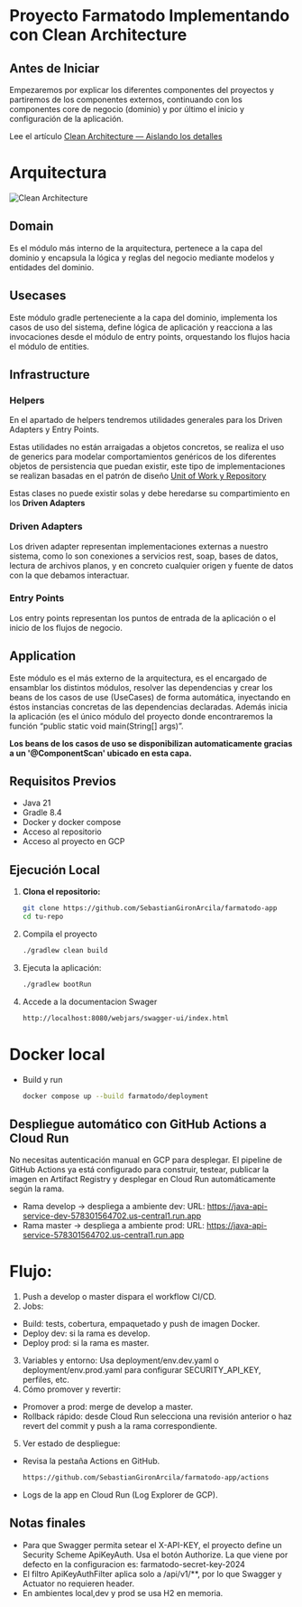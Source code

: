 # Proyecto Farmatodo Implementando con Clean Architecture

## Antes de Iniciar

Empezaremos por explicar los diferentes componentes del proyectos y partiremos de los componentes externos, continuando con los componentes core de negocio (dominio) y por último el inicio y configuración de la aplicación.

Lee el artículo [Clean Architecture — Aislando los detalles](https://medium.com/bancolombia-tech/clean-architecture-aislando-los-detalles-4f9530f35d7a)

# Arquitectura

![Clean Architecture](https://miro.medium.com/max/1400/1*ZdlHz8B0-qu9Y-QO3AXR_w.png)

## Domain

Es el módulo más interno de la arquitectura, pertenece a la capa del dominio y encapsula la lógica y reglas del negocio mediante modelos y entidades del dominio.

## Usecases

Este módulo gradle perteneciente a la capa del dominio, implementa los casos de uso del sistema, define lógica de aplicación y reacciona a las invocaciones desde el módulo de entry points, orquestando los flujos hacia el módulo de entities.

## Infrastructure

### Helpers

En el apartado de helpers tendremos utilidades generales para los Driven Adapters y Entry Points.

Estas utilidades no están arraigadas a objetos concretos, se realiza el uso de generics para modelar comportamientos
genéricos de los diferentes objetos de persistencia que puedan existir, este tipo de implementaciones se realizan
basadas en el patrón de diseño [Unit of Work y Repository](https://medium.com/@krzychukosobudzki/repository-design-pattern-bc490b256006)

Estas clases no puede existir solas y debe heredarse su compartimiento en los **Driven Adapters**

### Driven Adapters

Los driven adapter representan implementaciones externas a nuestro sistema, como lo son conexiones a servicios rest,
soap, bases de datos, lectura de archivos planos, y en concreto cualquier origen y fuente de datos con la que debamos
interactuar.

### Entry Points

Los entry points representan los puntos de entrada de la aplicación o el inicio de los flujos de negocio.

## Application

Este módulo es el más externo de la arquitectura, es el encargado de ensamblar los distintos módulos, resolver las dependencias y crear los beans de los casos de use (UseCases) de forma automática, inyectando en éstos instancias concretas de las dependencias declaradas. Además inicia la aplicación (es el único módulo del proyecto donde encontraremos la función “public static void main(String[] args)”.

**Los beans de los casos de uso se disponibilizan automaticamente gracias a un '@ComponentScan' ubicado en esta capa.**

## Requisitos Previos

- Java 21
- Gradle 8.4
- Docker y docker compose
- Acceso al repositorio 
- Acceso al proyecto en GCP

## Ejecución Local

1. **Clona el repositorio:**
   ```bash
   git clone https://github.com/SebastianGironArcila/farmatodo-app
   cd tu-repo

2. Compila el proyecto
   ```bash
   ./gradlew clean build

3. Ejecuta la aplicación:
   ```bash
   ./gradlew bootRun

4. Accede a la documentacion Swager
   ```bash
   http://localhost:8080/webjars/swagger-ui/index.html


# Docker local
- Build y run 
  ```bash
  docker compose up --build farmatodo/deployment

## Despliegue automático con GitHub Actions a Cloud Run

No necesitas autenticación manual en GCP para desplegar. El pipeline de GitHub Actions ya está configurado para construir, testear, publicar la imagen en Artifact Registry y desplegar en Cloud Run automáticamente según la rama.

- Rama develop -> despliega a ambiente dev:
URL: https://java-api-service-dev-578301564702.us-central1.run.app
- Rama master -> despliega a ambiente prod:
URL: https://java-api-service-578301564702.us-central1.run.app

# Flujo:

1. Push a develop o master dispara el workflow CI/CD.
2. Jobs:
- Build: tests, cobertura, empaquetado y push de imagen Docker.
- Deploy dev: si la rama es develop.
- Deploy prod: si la rama es master.
3. Variables y entorno:
Usa deployment/env.dev.yaml o deployment/env.prod.yaml para configurar SECURITY_API_KEY, perfiles, etc.
4. Cómo promover y revertir:

- Promover a prod: merge de develop a master.
- Rollback rápido: desde Cloud Run selecciona una revisión anterior o haz revert del commit y push a la rama correspondiente.
5. Ver estado de despliegue:
- Revisa la pestaña Actions en GitHub.
  ```bash
  https://github.com/SebastianGironArcila/farmatodo-app/actions
- Logs de la app en Cloud Run (Log Explorer de GCP).

## Notas finales

- Para que Swagger permita setear el X-API-KEY, el proyecto define un Security Scheme ApiKeyAuth. Usa el botón Authorize. La que viene por defecto en la configuracion es: farmatodo-secret-key-2024
- El filtro ApiKeyAuthFilter aplica solo a /api/v1/**, por lo que Swagger y Actuator no requieren header.
- En ambientes local,dev y prod se usa H2 en memoria.


